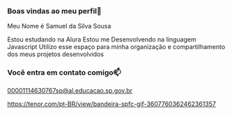 ### Boas vindas ao meu perfil🏀

Meu Nome é Samuel da Silva Sousa

Estou estudando na Alura
Estou me Desenvolvendo na linguagem Javascript
Utilizo esse espaço para minha organização e compartilhamento dos meus projetos desenvolvidos

### Você entra em contato comigo📫

00001114630767sp@al.educacao.sp.gov.br



https://tenor.com/pt-BR/view/bandeira-spfc-gif-3607760362462361357

